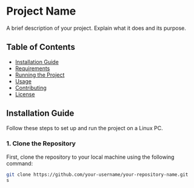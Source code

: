 # Project Name

A brief description of your project. Explain what it does and its purpose.

## Table of Contents

- [Installation Guide](#installation-guide)
- [Requirements](#requirements)
- [Running the Project](#running-the-project)
- [Usage](#usage)
- [Contributing](#contributing)
- [License](#license)

## Installation Guide

Follow these steps to set up and run the project on a Linux PC.

### 1. Clone the Repository

First, clone the repository to your local machine using the following command:

```bash
git clone https://github.com/your-username/your-repository-name.git
s
